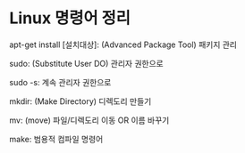 # Linux 명령어 정리
apt-get install [설치대상]: (Advanced Package Tool) 패키지 관리

sudo: (Substitute User DO) 관리자 권한으로

sudo -s: 계속 관리자 권한으로 

mkdir: (Make Directory) 디렉도리 만들기

mv: (move) 파일/디렉도리 이동 OR 이름 바꾸기

make: 범용적 컴파일 명령어
